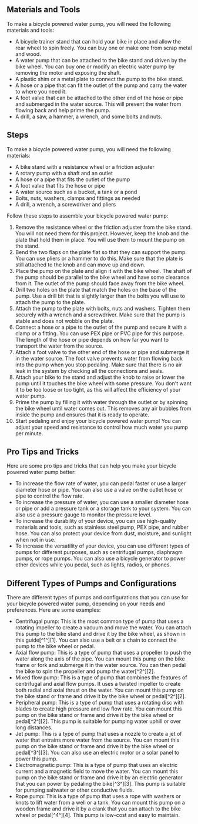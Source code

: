 ## Materials and Tools

To make a bicycle powered water pump, you will need the following materials and tools:

- A bicycle trainer stand that can hold your bike in place and allow the rear wheel to spin freely. You can buy one or make one from scrap metal and wood.
- A water pump that can be attached to the bike stand and driven by the bike wheel. You can buy one or modify an electric water pump by removing the motor and exposing the shaft.
- A plastic shim or a metal plate to connect the pump to the bike stand.
- A hose or a pipe that can fit the outlet of the pump and carry the water to where you need it.
- A foot valve that can be attached to the other end of the hose or pipe and submerged in the water source. This will prevent the water from flowing back and help prime the pump.
- A drill, a saw, a hammer, a wrench, and some bolts and nuts.

## Steps

To make a bicycle powered water pump, you will need the following materials:

- A bike stand with a resistance wheel or a friction adjuster
- A rotary pump with a shaft and an outlet
- A hose or a pipe that fits the outlet of the pump
- A foot valve that fits the hose or pipe
- A water source such as a bucket, a tank or a pond
- Bolts, nuts, washers, clamps and fittings as needed
- A drill, a wrench, a screwdriver and pliers

Follow these steps to assemble your bicycle powered water pump:

1. Remove the resistance wheel or the friction adjuster from the bike stand. You will not need them for this project. However, keep the knob and the plate that hold them in place. You will use them to mount the pump on the stand.
2. Bend the two flaps on the plate flat so that they can support the pump. You can use pliers or a hammer to do this. Make sure that the plate is still attached to the knob and can move up and down.
3. Place the pump on the plate and align it with the bike wheel. The shaft of the pump should be parallel to the bike wheel and have some clearance from it. The outlet of the pump should face away from the bike wheel.
4. Drill two holes on the plate that match the holes on the base of the pump. Use a drill bit that is slightly larger than the bolts you will use to attach the pump to the plate.
5. Attach the pump to the plate with bolts, nuts and washers. Tighten them securely with a wrench and a screwdriver. Make sure that the pump is stable and does not wobble on the plate.
6. Connect a hose or a pipe to the outlet of the pump and secure it with a clamp or a fitting. You can use PEX pipe or PVC pipe for this purpose. The length of the hose or pipe depends on how far you want to transport the water from the source.
7. Attach a foot valve to the other end of the hose or pipe and submerge it in the water source. The foot valve prevents water from flowing back into the pump when you stop pedaling. Make sure that there is no air leak in the system by checking all the connections and seals.
8. Attach your bike to the stand and adjust the knob to raise or lower the pump until it touches the bike wheel with some pressure. You don't want it to be too loose or too tight, as this will affect the efficiency of your water pump.
9. Prime the pump by filling it with water through the outlet or by spinning the bike wheel until water comes out. This removes any air bubbles from inside the pump and ensures that it is ready to operate.
10. Start pedaling and enjoy your bicycle powered water pump! You can adjust your speed and resistance to control how much water you pump per minute.

## Pro Tips and Tricks

Here are some pro tips and tricks that can help you make your bicycle powered water pump better:

- To increase the flow rate of water, you can pedal faster or use a larger diameter hose or pipe. You can also use a valve on the outlet hose or pipe to control the flow rate.
- To increase the pressure of water, you can use a smaller diameter hose or pipe or add a pressure tank or a storage tank to your system. You can also use a pressure gauge to monitor the pressure level.
- To increase the durability of your device, you can use high-quality materials and tools, such as stainless steel pump, PEX pipe, and rubber hose. You can also protect your device from dust, moisture, and sunlight when not in use.
- To increase the versatility of your device, you can use different types of pumps for different purposes, such as centrifugal pumps, diaphragm pumps, or rope pumps. You can also use a bicycle generator to power other devices while you pedal, such as lights, radios, or phones.

## Different Types of Pumps and Configurations

There are different types of pumps and configurations that you can use for your bicycle powered water pump, depending on your needs and preferences. Here are some examples:

- Centrifugal pump: This is the most common type of pump that uses a rotating impeller to create a vacuum and move the water. You can attach this pump to the bike stand and drive it by the bike wheel, as shown in this guide[^1^][1]. You can also use a belt or a chain to connect the pump to the bike wheel or pedal.
- Axial flow pump: This is a type of pump that uses a propeller to push the water along the axis of the pipe. You can mount this pump on the bike frame or fork and submerge it in the water source. You can then pedal the bike to spin the propeller and pump the water[^2^][2].
- Mixed flow pump: This is a type of pump that combines the features of centrifugal and axial flow pumps. It uses a twisted impeller to create both radial and axial thrust on the water. You can mount this pump on the bike stand or frame and drive it by the bike wheel or pedal[^2^][2].
- Peripheral pump: This is a type of pump that uses a rotating disc with blades to create high pressure and low flow rate. You can mount this pump on the bike stand or frame and drive it by the bike wheel or pedal[^2^][2]. This pump is suitable for pumping water uphill or over long distances.
- Jet pump: This is a type of pump that uses a nozzle to create a jet of water that entrains more water from the source. You can mount this pump on the bike stand or frame and drive it by the bike wheel or pedal[^3^][3]. You can also use an electric motor or a solar panel to power this pump.
- Electromagnetic pump: This is a type of pump that uses an electric current and a magnetic field to move the water. You can mount this pump on the bike stand or frame and drive it by an electric generator that you can power by pedaling the bike[^3^][3]. This pump is suitable for pumping saltwater or other conductive fluids.
- Rope pump: This is a type of pump that uses a rope with washers or knots to lift water from a well or a tank. You can mount this pump on a wooden frame and drive it by a crank that you can attach to the bike wheel or pedal[^4^][4]. This pump is low-cost and easy to maintain.
